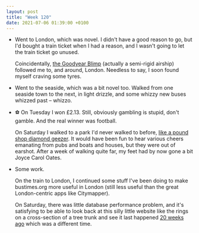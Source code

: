 ```yaml
---
layout: post
title: "Week 120"
date: 2021-07-06 01:39:00 +0100
---
```


- Went to London, which was novel.
  I didn't have a good reason to go, but I'd bought a train ticket when I had a reason,
  and I wasn't going to let the train ticket go unused.

  Coincidentally, [the Goodyear Blimp](https://twitter.com/dril/status/490366979749216256)
  (actually a semi-rigid airship) followed me to, and around, London.
  Needless to say, I soon found myself craving some tyres.

- Went to the seaside, which was a bit novel too. Walked from one seaside town to the next,
  in light drizzle, and some whizzy new buses whizzed past – whizzo.

- ⚽️ On Tuesday I won £2.13. Still, obviously gambling is stupid, don't gamble.
  And the real winner was football.

  On Saturday I walked to a park I'd never walked to before, [like a pound shop diamond geezer](https://diamondgeezer.blogspot.com/2021/06/england-v-germany-via-ten-pubs.html).
  It would have been fun to hear various cheers emanating from pubs and boats and houses, but they were out of earshot.
  After a week of walking quite far, my feet had by now gone a bit Joyce Carol Oates.

- Some work.
  
  On the train to London, I continued some stuff I've been doing to make bustimes.org more useful in London (still less useful than the great London-centric apps like Citymapper).

  On Saturday, there was little database performance problem,
and it's satisfying to be able to look back at this silly little website like the rings on a cross-section of a tree trunk and see it last happened [20 weeks ago](/2021/02/week-100) which was a different time.
